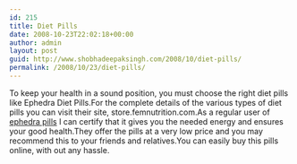 ```yaml
---
id: 215
title: Diet Pills
date: 2008-10-23T22:02:18+00:00
author: admin
layout: post
guid: http://www.shobhadeepaksingh.com/2008/10/diet-pills/
permalink: /2008/10/23/diet-pills/
---
```

To keep your health in a sound position, you must choose the right diet pills like Ephedra Diet Pills.For the complete details of the various types of diet pills you can visit their site, store.femnutrition.com.As a regular user of [ephedra pills](http://store.femnutrition.com/ephedra-diet-pills-eca-stack.html) I can certify that it gives you the needed energy and ensures your good health.They offer the pills at a very low price and you may recommend this to your friends and relatives.You can easily buy this pills online, with out any hassle.